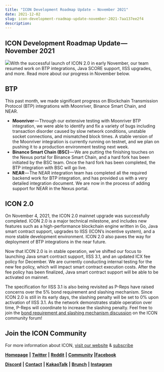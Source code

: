 ```yaml
---
title: "ICON Development Roadmap Update — November 2021"
date: 2021-12-02
slug: icon-development-roadmap-update-november-2021-7aa137ee2f4
description:
---
```


## ICON Development Roadmap Update — November 2021

![](https://cdn-images-1.medium.com/max/800/1*_M4Fl4rhcFwQHo0ko0j1WQ.jpeg)With the successful launch of ICON 2.0 in early November, our team resumed work on BTP integrations, Java SCORE support, IISS upgrades, and more. Read more about our progress in November below.

## BTP

This past month, we made significant progress on Blockchain Transmission Protocol (BTP) integrations with Moonriver, Binance Smart Chain, and NEAR.

* **Moonriver** — Through our extensive testing with Moonriver BTP integration, we were able to identify and fix a variety of bugs including transaction disorder caused by slow network conditions, unstable socket connections, and mismatched block times. A stable version of the Moonriver integration is currently running on testnet, and we plan on pushing it to a production environment testing next week.
* **Binance Smart Chain (BSC)** — We are putting the finishing touches on the Nexus portal for Binance Smart Chain, and a hard fork has been initiated by the BSC team. Once the hard fork has been completed, the BTP integration with BSC will go live.
* **NEAR** — The NEAR integration team has completed all the required backend work for BTP integration, and has provided us with a very detailed integration document. We are now in the process of adding support for NEAR in the Nexus portal.

## ICON 2.0

On November 4, 2021, the ICON 2.0 mainnet upgrade was successfully completed. ICON 2.0 is a major technical milestone, and includes new features such as a high-performance blockchain engine written in Go, Java smart contract support, upgrades to IISS (ICON’s incentive system), and a more stable development environment. ICON 2.0 also paves the way for deployment of BTP integrations in the near future.

Now that ICON 2.0 is in stable operation, we’ve shifted our focus to launching Java smart contract support, IISS 3.1, and an updated ICX fee policy for December. We are currently conducting internal testing for the new fee policy, which will impact smart contract execution costs. After the fee policy has been finalized, Java smart contract support will be able to be activated on mainnet.

The specification for IISS 3.1 is also being revisited as P-Reps have raised concerns over the 5% bond requirement and slashing mechanism. Since ICON 2.0 is still in its early days, the slashing penalty will be set to 0% upon activation of IISS 3.1. As the network demonstrates stable operation over time, P-Reps will coordinate to increase the slashing penalty. Feel free to join the [bond requirement and slashing mechanism discussion](https://forum.icon.community/t/iiss-3-p-reps-penalty-mechanisms-and-bond-management/2330) on the ICON community forum!

## Join the ICON Community

For more information about ICON, [visit our website](https://icon.foundation/) & [subscribe](https://mailchi.mp/icon.foundation/icon-20)

[**Homepage**](https://icon.foundation/) **|** [**Twitter**](https://twitter.com/helloiconworld) **|** [**Reddit**](https://www.reddit.com/r/helloicon/) **|** [**Community**](https://forum.icon.community/) **|**[**Facebook**](https://www.facebook.com/helloicon/)

[**Discord**](https://discord.gg/x6DxjxfP24) **|** [**Contact**](mailto:hello@icon.foundation) **|** [**KakaoTalk**](https://open.kakao.com/o/gMAFhdS) **|** [**Brunch**](https://brunch.co.kr/@helloiconworld) **|** [**Instagram**](https://www.instagram.com/helloiconworld/)

